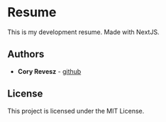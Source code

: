 # Resume

This is my development resume. Made with NextJS.

## Authors

* **Cory Revesz** - [github](https://github.com/coryrevesz)

## License

This project is licensed under the MIT License.